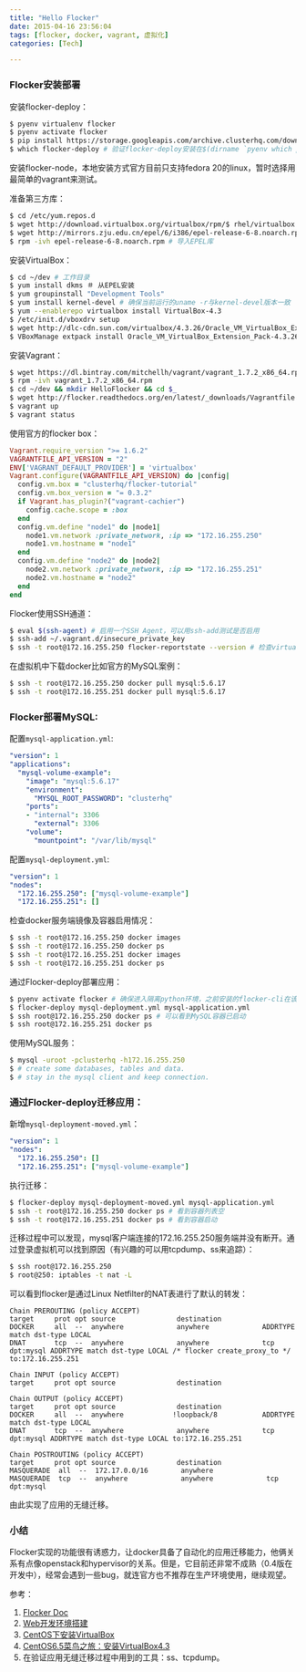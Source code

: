 ```yaml
---
title: "Hello Flocker"
date: 2015-04-16 23:56:04
tags: [flocker, docker, vagrant, 虚拟化]
categories: [Tech]

---
```


### Flocker安装部署
安装flocker-deploy：

```bash
$ pyenv virtualenv flocker
$ pyenv activate flocker
$ pip install https://storage.googleapis.com/archive.clusterhq.com/downloads/flocker/Flocker-0.3.2-py2-none-any.whl
$ which flocker-deploy # 验证flocker-deploy安装在$(dirname `pyenv which python`)目录下
```
安装flocker-node，本地安装方式官方目前只支持fedora 20的linux，暂时选择用最简单的vagrant来测试。

准备第三方库：

```bash
$ cd /etc/yum.repos.d
$ wget http://download.virtualbox.org/virtualbox/rpm/$ rhel/virtualbox.repo # 导入virtualbox的yum库，修改默认不启用：enabled=0
$ wget http://mirrors.zju.edu.cn/epel/6/i386/epel-release-6-8.noarch.rpm
$ rpm -ivh epel-release-6-8.noarch.rpm # 导入EPEL库
```

安装VirtualBox：

```bash
$ cd ~/dev # 工作目录
$ yum install dkms ＃ 从EPEL安装
$ yum groupinstall "Development Tools" 
$ yum install kernel-devel # 确保当前运行的uname -r与kernel-devel版本一致
$ yum --enablerepo virtualbox install VirtualBox-4.3
$ /etc/init.d/vboxdrv setup
$ wget http://dlc-cdn.sun.com/virtualbox/4.3.26/Oracle_VM_VirtualBox_Extension_Pack-4.3.26-98988.vbox-extpack
$ VBoxManage extpack install Oracle_VM_VirtualBox_Extension_Pack-4.3.26-98988.vbox-extpack
```

安装Vagrant：

```bash
$ wget https://dl.bintray.com/mitchellh/vagrant/vagrant_1.7.2_x86_64.rpm
$ rpm -ivh vagrant_1.7.2_x86_64.rpm
$ cd ~/dev && mkdir HelloFlocker && cd $_
$ wget http://flocker.readthedocs.org/en/latest/_downloads/Vagrantfile # See Below
$ vagrant up
$ vagrant status
```
使用官方的flocker box：

```ruby
Vagrant.require_version ">= 1.6.2"
VAGRANTFILE_API_VERSION = "2"
ENV['VAGRANT_DEFAULT_PROVIDER'] = 'virtualbox'
Vagrant.configure(VAGRANTFILE_API_VERSION) do |config|
  config.vm.box = "clusterhq/flocker-tutorial"
  config.vm.box_version = "= 0.3.2"
  if Vagrant.has_plugin?("vagrant-cachier")
    config.cache.scope = :box
  end
  config.vm.define "node1" do |node1|
    node1.vm.network :private_network, :ip => "172.16.255.250"
    node1.vm.hostname = "node1"
  end
  config.vm.define "node2" do |node2|
    node2.vm.network :private_network, :ip => "172.16.255.251"
    node2.vm.hostname = "node2"
  end
end
```

Flocker使用SSH通道：

```bash
$ eval $(ssh-agent) # 启用一个SSH Agent，可以用ssh-add测试是否启用
$ ssh-add ~/.vagrant.d/insecure_private_key
$ ssh -t root@172.16.255.250 flocker-reportstate --version # 检查virtualbox中虚拟机内的flocker-node版本
```
在虚拟机中下载docker比如官方的MySQL案例：

```bash
$ ssh -t root@172.16.255.250 docker pull mysql:5.6.17
$ ssh -t root@172.16.255.251 docker pull mysql:5.6.17
```

### Flocker部署MySQL:
配置`mysql-application.yml`:

```yaml
"version": 1
"applications":
  "mysql-volume-example":
    "image": "mysql:5.6.17"
    "environment":
      "MYSQL_ROOT_PASSWORD": "clusterhq"
    "ports":
    - "internal": 3306
      "external": 3306
    "volume":
      "mountpoint": "/var/lib/mysql"
```
配置`mysql-deployment.yml`:

```yaml
"version": 1
"nodes":
  "172.16.255.250": ["mysql-volume-example"]
  "172.16.255.251": []
```

检查docker服务端镜像及容器启用情况：

```bash
$ ssh -t root@172.16.255.250 docker images
$ ssh -t root@172.16.255.250 docker ps
$ ssh -t root@172.16.255.251 docker images
$ ssh -t root@172.16.255.251 docker ps
```

通过Flocker-deploy部署应用：

```bash
$ pyenv activate flocker # 确保进入隔离python环境，之前安装的flocker-cli在该环境内
$ flocker-deploy mysql-deployment.yml mysql-application.yml
$ ssh root@172.16.255.250 docker ps # 可以看到MySQL容器已启动
$ ssh root@172.16.255.251 docker ps
```
使用MySQL服务：

```bash
$ mysql -uroot -pclusterhq -h172.16.255.250
$ # create some databases, tables and data.
$ # stay in the mysql client and keep connection.
```


### 通过Flocker-deploy迁移应用：
新增`mysql-deployment-moved.yml`：

```yaml
"version": 1
"nodes":
  "172.16.255.250": []
  "172.16.255.251": ["mysql-volume-example"]
```
执行迁移：

```bash
$ flocker-deploy mysql-deployment-moved.yml mysql-application.yml
$ ssh -t root@172.16.255.250 docker ps # 看到容器列表空
$ ssh -t root@172.16.255.251 docker ps # 看到容器启动
```
迁移过程中可以发现，mysql客户端连接的172.16.255.250服务端并没有断开。通过登录虚拟机可以找到原因（有兴趣的可以用tcpdump、ss来追踪）：

```bash
$ ssh root@172.16.255.250
$ root@250: iptables -t nat -L
```
可以看到flocker是通过Linux Netfilter的NAT表进行了默认的转发：

```
Chain PREROUTING (policy ACCEPT)
target     prot opt source               destination
DOCKER     all  --  anywhere             anywhere             ADDRTYPE match dst-type LOCAL
DNAT       tcp  --  anywhere             anywhere             tcp dpt:mysql ADDRTYPE match dst-type LOCAL /* flocker create_proxy_to */ to:172.16.255.251

Chain INPUT (policy ACCEPT)
target     prot opt source               destination

Chain OUTPUT (policy ACCEPT)
target     prot opt source               destination
DOCKER     all  --  anywhere            !loopback/8           ADDRTYPE match dst-type LOCAL
DNAT       tcp  --  anywhere             anywhere             tcp dpt:mysql ADDRTYPE match dst-type LOCAL to:172.16.255.251

Chain POSTROUTING (policy ACCEPT)
target     prot opt source               destination
MASQUERADE  all  --  172.17.0.0/16        anywhere
MASQUERADE  tcp  --  anywhere             anywhere             tcp dpt:mysql
```
由此实现了应用的无缝迁移。

### 小结
Flocker实现的功能很有诱惑力，让docker具备了自动化的应用迁移能力，他俩关系有点像openstack和hypervisor的关系。但是，它目前还非常不成熟（0.4版在开发中），经常会遇到一些bug，就连官方也不推荐在生产环境使用，继续观望。


参考：
1. [Flocker Doc][flocker1]
2. [Web开发环境搭建][flocker2]
3. [CentOS下安装VirtualBox][flocker3]
4. [CentOS6.5菜鸟之旅：安装VirtualBox4.3][flocker4]
5. 在验证应用无缝迁移过程中用到的工具：ss、tcpdump。

[flocker1]: http://flocker.readthedocs.org/en/latest/gettingstarted/installation.html "Flocker doc on readthedoc.org"
[flocker2]: http://promisejohn.github.io/2015/04/15/WebDevEnvSetting/ "Web开发环境搭建"
[flocker3]: http://wiki.centos.org/zh/HowTos/Virtualization/VirtualBox "CentOS下安装VirtualBox"
[flocker4]: http://www.cnblogs.com/fsjohnhuang/p/3976331.html "CentOS6.5菜鸟之旅：安装VirtualBox4.3"
